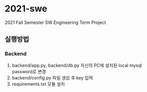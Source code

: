 # 2021-swe
2021 Fall Semester SW Engineering Term Project

## 실행방법

### Backend
1. backend/app.py, backend/db.py 자신의 PC에 설치된 local mysql password로 변경 
2. backend/config.py 파일 생성 후 key 입력
3. requirements.txt 모듈 설치 
